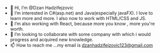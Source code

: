 - 👋 Hi, I’m @Dzan Hadzifejzovic
- 👀 I’m interested in C#(asp.net) and Java(especially javaFX). I love to learn more and more. I also now to work with HTML/CSS and JS. 
- 🌱 I’m also working with React, because more you know , more you're worth.
- 💞️ I’m looking to collaborate with some company with which i would progress and acquired new knowledge.
- 📫 How to reach me ...my email is dzanhadzifejzovic123@gmail.com

<!---
DzanHadzifejzovic/DzanHadzifejzovic is a ✨ special ✨ repository because its `README.md` (this file) appears on your GitHub profile.
You can click the Preview link to take a look at your changes.
--->
